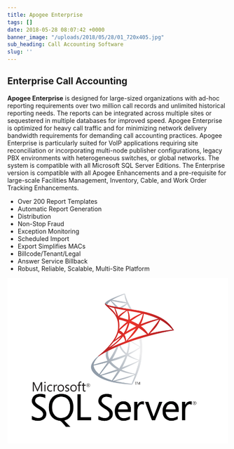 ```yaml
---
title: Apogee Enterprise
tags: []
date: 2018-05-28 08:07:42 +0000
banner_image: "/uploads/2018/05/28/01_720x405.jpg"
sub_heading: Call Accounting Software
slug: ''
---
```

## Enterprise Call Accounting

**Apogee Enterprise** is designed for large-sized organizations with ad-hoc reporting requirements over two million call records and unlimited historical reporting needs. The reports can be integrated across multiple sites or sequestered in multiple databases for improved speed. Apogee Enterprise is optimized for heavy call traffic and for minimizing network delivery bandwidth requirements for demanding call accounting practices. Apogee Enterprise is particularly suited for VoIP applications requiring site reconciliation or incorporating multi-node publisher configurations, legacy PBX environments with heterogeneous switches, or global networks. The system is compatible with all Microsoft SQL Server Editions. The Enterprise version is compatible with all Apogee Enhancements and a pre-requisite for large-scale Facilities Management, Inventory, Cable, and Work Order Tracking Enhancements.

* Over 200 Report Templates
* Automatic Report Generation
* Distribution
* Non-Stop Fraud
* Exception Monitoring
* Scheduled Import
* Export Simplifies MACs
* Billcode/Tenant/Legal
* Answer Service Billback
* Robust, Reliable, Scalable, Multi-Site Platform

![](/uploads/2018/05/28/Microsoft-SQL-Server.png)
